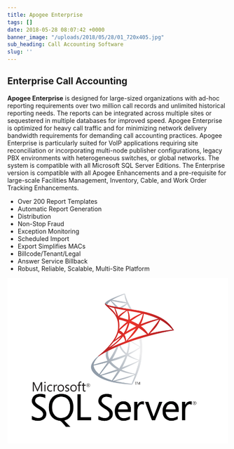 ```yaml
---
title: Apogee Enterprise
tags: []
date: 2018-05-28 08:07:42 +0000
banner_image: "/uploads/2018/05/28/01_720x405.jpg"
sub_heading: Call Accounting Software
slug: ''
---
```

## Enterprise Call Accounting

**Apogee Enterprise** is designed for large-sized organizations with ad-hoc reporting requirements over two million call records and unlimited historical reporting needs. The reports can be integrated across multiple sites or sequestered in multiple databases for improved speed. Apogee Enterprise is optimized for heavy call traffic and for minimizing network delivery bandwidth requirements for demanding call accounting practices. Apogee Enterprise is particularly suited for VoIP applications requiring site reconciliation or incorporating multi-node publisher configurations, legacy PBX environments with heterogeneous switches, or global networks. The system is compatible with all Microsoft SQL Server Editions. The Enterprise version is compatible with all Apogee Enhancements and a pre-requisite for large-scale Facilities Management, Inventory, Cable, and Work Order Tracking Enhancements.

* Over 200 Report Templates
* Automatic Report Generation
* Distribution
* Non-Stop Fraud
* Exception Monitoring
* Scheduled Import
* Export Simplifies MACs
* Billcode/Tenant/Legal
* Answer Service Billback
* Robust, Reliable, Scalable, Multi-Site Platform

![](/uploads/2018/05/28/Microsoft-SQL-Server.png)
